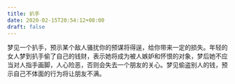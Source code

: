 ```yaml
---
title: 扒手
date: 2020-02-15T20:54:12+08:00
draft: false
---
```


梦见一个扒手，预示某个敌人骚扰你的预谋将得逞，给你带来一定的损失。年轻的女人梦到扒手偷了自己的钱财，表示她将成为被人嫉妒和怀恨的对象，梦后她不应当对人指手画脚，人心险恶，否则会失去一个朋友的关心。梦见偷盗别人的钱，预示自己不体面的行为将让朋友不满。